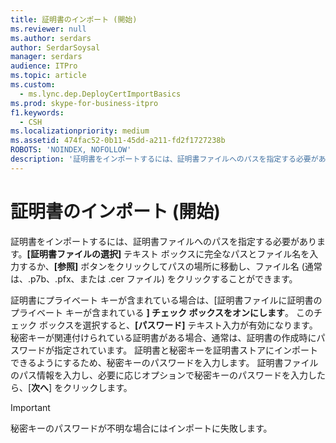 ```yaml
---
title: 証明書のインポート (開始)
ms.reviewer: null
ms.author: serdars
author: SerdarSoysal
manager: serdars
audience: ITPro
ms.topic: article
ms.custom:
  - ms.lync.dep.DeployCertImportBasics
ms.prod: skype-for-business-itpro
f1.keywords:
  - CSH
ms.localizationpriority: medium
ms.assetid: 474fac52-0b11-45dd-a211-fd2f1727238b
ROBOTS: 'NOINDEX, NOFOLLOW'
description: '証明書をインポートするには、証明書ファイルへのパスを指定する必要があります。[証明書ファイルの選択] テキスト ボックスに完全なパスとファイル名を入力するか、[参照] ボタンをクリックしてパスの場所に移動し、ファイル名 (通常は、.p7b、.pfx、または .cer ファイル) をクリックすることができます。'
---
```


# <a name="import-certificate-intro"></a>証明書のインポート (開始)
 
証明書をインポートするには、証明書ファイルへのパスを指定する必要があります。**[証明書ファイルの選択]** テキスト ボックスに完全なパスとファイル名を入力するか、**[参照]** ボタンをクリックしてパスの場所に移動し、ファイル名 (通常は、.p7b、.pfx、または .cer ファイル) をクリックすることができます。
  
証明書にプライベート キーが含まれている場合は、[証明書ファイルに証明書のプライベート キーが含まれている **] チェック ボックスをオンにします**。 このチェック ボックスを選択すると、**[パスワード]** テキスト入力が有効になります。 秘密キーが関連付けられている証明書がある場合、通常は、証明書の作成時にパスワードが指定されています。 証明書と秘密キーを証明書ストアにインポートできるようにするため、秘密キーのパスワードを入力します。 証明書ファイルのパス情報を入力し、必要に応じオプションで秘密キーのパスワードを入力したら、[**次へ**] をクリックします。
  
> [!IMPORTANT]
> 秘密キーのパスワードが不明な場合にはインポートに失敗します。 
  

